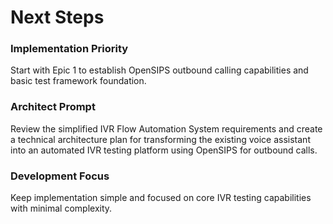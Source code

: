 # Next Steps

### Implementation Priority
Start with Epic 1 to establish OpenSIPS outbound calling capabilities and basic test framework foundation.

### Architect Prompt
Review the simplified IVR Flow Automation System requirements and create a technical architecture plan for transforming the existing voice assistant into an automated IVR testing platform using OpenSIPS for outbound calls.

### Development Focus
Keep implementation simple and focused on core IVR testing capabilities with minimal complexity.
